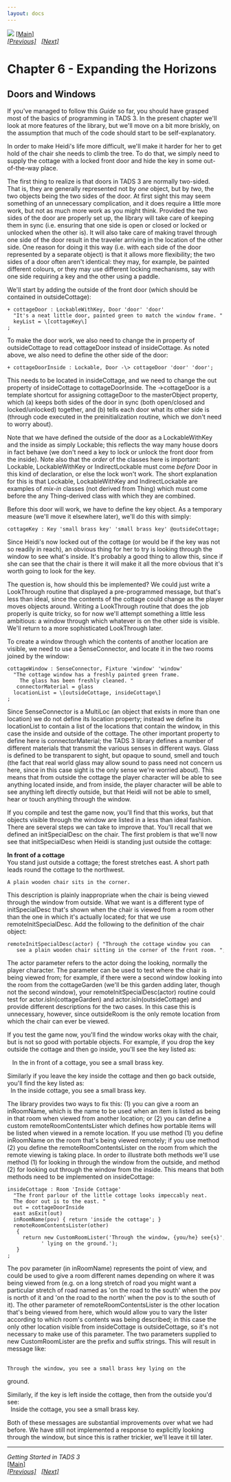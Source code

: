 ```yaml
---
layout: docs
---
```



[<img src="topbar.jpg" data-border="0" />](index.html)
[\[Main\]](index.html)  
*[\[Previous\]](whatsinaname.html)   [\[Next\]](crossingthestream.html)*

# Chapter 6 - Expanding the Horizons

## Doors and Windows

If you've managed to follow this *Guide* so far, you should have grasped
most of the basics of programming in TADS 3. In the present chapter
we'll look at more features of the library, but we'll move on a bit more
briskly, on the assumption that much of the code should start to be
self-explanatory.

  
In order to make Heidi's life more difficult, we'll make it harder for
her to get hold of the chair she needs to climb the tree. To do that, we
simply need to supply the cottage with a locked front door and hide the
key in some out-of-the-way place.  
  
The first thing to realize is that doors in TADS 3 are normally
two-sided. That is, they are generally represented not by *one* object,
but by *two*, the two objects being the two sides of the door. At first
sight this may seem something of an unnecessary complication, and it
does require a little more work, but not as much more work as you might
think. Provided the two sides of the door are properly set up, the
library will take care of keeping them in sync (i.e. ensuring that one
side is open or closed or locked or unlocked when the other is). It will
also take care of making travel through one side of the door result in
the traveler arriving in the location of the other side. One reason for
doing it this way (i.e. with each side of the door represented by a
separate object) is that it allows more flexibility; the two sides of a
door often aren't identical: they may, for example, be painted different
colours, or they may use different locking mechanisms, say with one side
requiring a key and the other using a paddle.  
  
We'll start by adding the outside of the front door (which should be
contained in outsideCottage):  


    + cottageDoor : LockableWithKey, Door 'door' 'door'  
      "It's a neat little door, painted green to match the window frame. "  
      keyList = \[cottageKey\]  
    ;  


To make the door work, we also need to change the in property of
outsideCottage to read cottageDoor instead of insideCottage. As noted
above, we also need to define the other side of the door:  


    + cottageDoorInside : Lockable, Door -\> cottageDoor 'door' 'door';  
  
This needs to be located in insideCottage, and we need to change the out
property of insideCottage to cottageDoorInside. The -\>cottageDoor is a
template shortcut for assigning cottageDoor to the masterObject
property, which (a) keeps both sides of the door in sync (both
open/closed and locked/unlocked) together, and (b) tells each door what
its other side is (through code executed in the preinitialization
routine, which we don't need to worry about).  
  
Note that we have defined the outside of the door as a LockableWithKey
and the inside as simply Lockable; this reflects the way many house
doors in fact behave (we don't need a key to lock or unlock the front
door from the inside). Note also that the *order* of the classes here is
important: Lockable, LockableWithKey or IndirectLockable must come
*before* Door in this kind of declaration, or else the lock won't work.
The short explanation for this is that Lockable, LockableWithKey and
IndirectLockable are examples of *mix-in* classes (not derived from
Thing) which must come before the any Thing-derived class with which
they are combined.  
  
Before this door will work, we have to define the key object. As a
temporary measure (we'll move it elsewhere later), we'll do this with
simply:  


    cottageKey : Key 'small brass key' 'small brass key' @outsideCottage;  


Since Heidi's now locked out of the cottage (or would be if the key was
not so readily in reach), an obvious thing for her to try is looking
through the window to see what's inside. It's probably a good thing to
allow this, since if she can see that the chair is there it will make it
all the more obvious that it's worth going to look for the key.  
  
The question is, how should this be implemented? We could just write a
LookThrough routine that displayed a pre-programmed message, but that's
less than ideal, since the contents of the cottage could change as the
player moves objects around. Writing a LookThrough routine that does the
job properly is quite tricky, so for now we'll attempt something a
little less ambitious: a window through which whatever is on the other
side is visible. We'll return to a more sophisticated LookThrough
later.  
  
To create a window through which the contents of another location are
visible, we need to use a SenseConnector, and locate it in the two rooms
joined by the window:  


    cottageWindow : SenseConnector, Fixture 'window' 'window'  
      "The cottage window has a freshly painted green frame.   
        The glass has been freshly cleaned. "  
       connectorMaterial = glass  
      locationList = \[outsideCottage, insideCottage\]  
    ;  


Since SenseConnector is a MultiLoc (an object that exists in more than
one location) we do not define its location property; instead we define
its locationList to contain a list of the locations that contain the
window, in this case the inside and outside of the cottage. The other
important property to define here is connectorMaterial; the TADS 3
library defines a number of different materials that transmit the
various senses in different ways. Glass is defined to be transparent to
sight, but opaque to sound, smell and touch (the fact that real world
glass may allow sound to pass need not concern us here, since in this
case sight is the only sense we're worried about). This means that from
outside the cottage the player character will be able to see anything
located inside, and from inside, the player character will be able to
see anything left directly outside, but that Heidi will not be able to
smell, hear or touch anything through the window.  
  
If you compile and test the game now, you'll find that this works, but
that objects visible through the window are listed in a less than ideal
fashion. There are several steps we can take to improve that. You'll
recall that we defined an initSpecialDesc on the chair. The first
problem is that we'll now see that initSpecialDesc when Heidi is
standing just outside the cottage:  


**In front of a cottage**  
You stand just outside a cottage; the forest stretches east. A short
path leads round the cottage to the northwest.  


    A plain wooden chair sits in the corner.  


This description is plainly inappropriate when the chair is being viewed
through the window from outside. What we want is a different type of
initSpecialDesc that's shown when the chair is viewed from a room other
than the one in which it's actually located; for that we use
remoteInitSpecialDesc. Add the following to the definition of the chair
object:  


    remoteInitSpecialDesc(actor) { "Through the cottage window you can  
       see a plain wooden chair sitting in the corner of the front room. "; }  


The actor parameter refers to the actor doing the looking, normally the
player character. The parameter can be used to test where the chair is
being viewed from; for example, if there were a second window looking
into the room from the cottageGarden (we'll be this garden adding later,
though not the second window), your remoteInitSpecialDesc(actor) routine
could test for actor.isIn(cottageGarden) and actor.isIn(outsideCottage)
and provide different descriptions for the two cases. In this case this
is unnecessary, however, since outsideRoom is the only remote location
from which the chair can ever be viewed.  
  
If you test the game now, you'll find the window works okay with the
chair, but is not so good with portable objects. For example, if you
drop the key outside the cottage and then go inside, you'll see the key
listed as:  


   In the in front of a cottage, you see a small brass key.  


Similarly if you leave the key inside the cottage and then go back
outside, you'll find the key listed as:  
 
    In the inside cottage, you see a small brass key. 


The library provides two ways to fix this: (1) you can give a room an
inRoomName, which is the name to be used when an item is listed as being
in that room when viewed from another location; or (2) you can define a
custom remoteRoomContentsLister which defines how portable items will be
listed when viewed in a remote location. If you use method (1) you
define inRoomName on the room that's being viewed remotely; if you use
method (2) you define the remoteRoomContentsLister on the room from
which the remote viewing is taking place. In order to illustrate both
methods we'll use method (1) for looking in through the window from the
outside, and method (2) for looking out through the window from the
inside. This means that both methods need to be implemented on
insideCottage:  


    insideCottage : Room 'Inside Cottage'  
      "The front parlour of the little cottage looks impeccably neat.   
      The door out is to the east. "      
      out = cottageDoorInside  
      east asExit(out)  
      inRoomName(pov) { return 'inside the cottage'; }  
      remoteRoomContentsLister(other)  
       {  
         return new CustomRoomLister('Through the window, {you/he} see{s}',   
               ' lying on the ground.');  
       }  
    ;  


The pov parameter (in inRoomName) represents the point of view, and
could be used to give a room different names depending on where it was
being viewed from (e.g. on a long stretch of road you might want a
particular stretch of road named as 'on the road to the south' when the
pov is north of it and 'on the road to the north' when the pov is to the
south of it). The other parameter of remoteRoomContentsLister is the
other location that's being viewed from here, which would allow you to
vary the lister according to which room's contents was being described;
in this case the only other location visible from insideCottage is
outsideCottage, so it's not necessary to make use of this parameter. The
two parameters supplied to new CustomRoomLister are the prefix and
suffix strings. This will result in message like:  
 

    Through the window, you see a small brass key lying on the
ground.



  
Similarly, if the key is left inside the cottage, then from the outside
you'd see:  
 
    Inside the cottage, you see a small brass key. 


Both of these messages are substantial improvements over what we had
before. We have still not implemented a response to explicitly looking
through the window, but since this is rather trickier, we'll leave it
till later.  
  

------------------------------------------------------------------------

*Getting Started in TADS 3*  
[\[Main\]](index.html)  
*[\[Previous\]](whatsinaname.html)   [\[Next\]](crossingthestream.html)*


